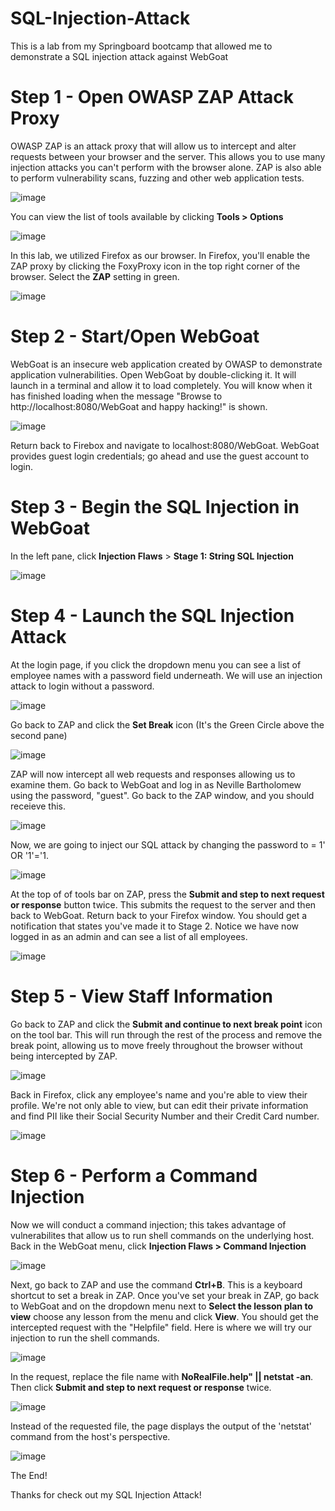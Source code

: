 # SQL-Injection-Attack
This is a lab from my Springboard bootcamp that allowed me to demonstrate a SQL injection attack against WebGoat

<h1>Step 1 - Open OWASP ZAP Attack Proxy</h1>

OWASP ZAP is an attack proxy that will allow us to intercept and alter requests between your browser and the server. This allows you to use many injection attacks you can't perform with the browser alone. ZAP is also able to perform vulnerability scans, fuzzing and other web application tests. 

![image](https://github.com/amolinaro23/SQL-Injection-Attack/assets/164687651/52042da1-753c-4ddf-9a57-ed4030ca20c6)

You can view the list of tools available by clicking **Tools > Options** 

![image](https://github.com/amolinaro23/SQL-Injection-Attack/assets/164687651/4a6ee321-aa08-4215-a8de-639afc8180b2)

In this lab, we utilized Firefox as our browser. In Firefox, you'll enable the ZAP proxy by clicking the FoxyProxy icon in the top right corner of the browser. Select the **ZAP** setting in green. 

![image](https://github.com/amolinaro23/SQL-Injection-Attack/assets/164687651/47531920-91b3-4221-841b-14393e06b2af)

<h1>Step 2 - Start/Open WebGoat</h1>

WebGoat is an insecure web application created by OWASP to demonstrate application vulnerabilities. Open WebGoat by double-clicking it. It will launch in a terminal and allow it to load completely. You will know when it has finished loading when the message "Browse to http://localhost:8080/WebGoat and happy hacking!" is shown. 

![image](https://github.com/amolinaro23/SQL-Injection-Attack/assets/164687651/04e9b5eb-be7b-4303-8023-613fa10c58e0)

Return back to Firebox and navigate to localhost:8080/WebGoat. WebGoat provides guest login credentials; go ahead and use the guest account to login.

<h1>Step 3 - Begin the SQL Injection in WebGoat</h1>

In the left pane, click **Injection Flaws** > **Stage 1: String SQL Injection** 

![image](https://github.com/amolinaro23/SQL-Injection-Attack/assets/164687651/bb39ecf3-32fc-4f7e-9e58-4619e54e5e7a)


<h1>Step 4 - Launch the SQL Injection Attack</h1>

At the login page, if you click the dropdown menu you can see a list of employee names with a password field underneath. We will use an injection attack to login without a password. 

![image](https://github.com/amolinaro23/SQL-Injection-Attack/assets/164687651/8985ed45-a354-4bda-9c0b-233236c0f1b8)

Go back to ZAP and click the **Set Break** icon (It's the Green Circle above the second pane)

![image](https://github.com/amolinaro23/SQL-Injection-Attack/assets/164687651/c7e5346a-7d71-402d-98d2-292130f2c320)

ZAP will now intercept all web requests and responses allowing us to examine them. Go back to WebGoat and log in as Neville Bartholomew using the password, "guest". Go back to the ZAP window, and you should receieve this. 

![image](https://github.com/amolinaro23/SQL-Injection-Attack/assets/164687651/c73e0141-10c8-4c2a-a9e1-73d60b3fbdfb)

Now, we are going to inject our SQL attack by changing the password to = 1' OR '1'='1. 

![image](https://github.com/amolinaro23/SQL-Injection-Attack/assets/164687651/faeafde8-2e38-4948-ae72-cd36dede4c8c)


At the top of of tools bar on ZAP, press the **Submit and step to next request or response** button twice. This submits the request to the server and then back to WebGoat. Return back to your Firefox window. You should get a notification that states you've made it to Stage 2. Notice we have now logged in as an admin and can see a list of all employees. 

![image](https://github.com/amolinaro23/SQL-Injection-Attack/assets/164687651/adef5d71-236f-4874-85fe-4efb5519d9c5)

<h1>Step 5 - View Staff Information</h1>

Go back to ZAP and click the **Submit and continue to next break point** icon on the tool bar. This will run through the rest of the process and remove the break point, allowing us to move freely throughout the browser without being intercepted by ZAP.

![image](https://github.com/amolinaro23/SQL-Injection-Attack/assets/164687651/c1c77f31-eb27-4886-b581-9830bab0788a)

Back in Firefox, click any employee's name and you're able to view their profile. We're not only able to view, but can edit their private information and find PII like their Social Security Number and their Credit Card number. 

![image](https://github.com/amolinaro23/SQL-Injection-Attack/assets/164687651/fd351605-1db6-4dad-a08d-8e4a29aaddf7)

<h1>Step 6 - Perform a Command Injection</h1>

Now we will conduct a command injection; this takes advantage of vulnerabilites that allow us to run shell commands on the underlying host. Back in the WebGoat menu, click **Injection Flaws > Command Injection**

![image](https://github.com/amolinaro23/SQL-Injection-Attack/assets/164687651/b298da54-63f1-480d-b11f-5363cb553d58)

Next, go back to ZAP and use the command **Ctrl+B**. This is a keyboard shortcut to set a break in ZAP. Once you've set your break in ZAP, go back to WebGoat and on the dropdown menu next to **Select the lesson plan to view** choose any lesson from the menu and click **View**. You should get the intercepted request with the "Helpfile" field. Here is where we will try our injection to run the shell commands.

![image](https://github.com/amolinaro23/SQL-Injection-Attack/assets/164687651/427f5b9c-20bf-44e3-b49e-07e09cf1aa9e)

In the request, replace the file name with **NoRealFile.help" || netstat -an**. Then click **Submit and step to next request or response** twice. 

![image](https://github.com/amolinaro23/SQL-Injection-Attack/assets/164687651/27f2b872-124b-4d39-af20-5912d203bb07)

Instead of the requested file, the page displays the output of the 'netstat' command from the host's perspective. 

![image](https://github.com/amolinaro23/SQL-Injection-Attack/assets/164687651/54fcdf2f-37f6-449e-a52c-67b7f409ea51)

The End! 

Thanks for check out my SQL Injection Attack!



